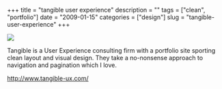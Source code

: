 +++
title = "tangible user experience"
description = ""
tags = ["clean", "portfolio"]
date = "2009-01-15"
categories = ["design"]
slug = "tangible-user-experience"
+++


 

  <div id="screens-thumbs" class="clearfix">
    <div class="txt-center" id="design-submission"><a href="http://www.tangible-ux.com/"><img id='bluga-thumbnail-1454' class='bluga-thumbnail large' src='/media/bluga/
wt496f6faa136a9_0.jpg'/></a></div>  
  </div>   
<p>Tangible is a User Experience consulting firm with a portfolio site sporting clean layout and visual design. They take a no-nonsense approach to navigation and pagination which I love.</p>
<p><a href="http://www.tangible-ux.com/">http://www.tangible-ux.com/</a></p>




